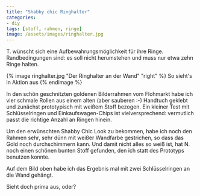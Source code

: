 ```yaml
---
title: "Shabby chic Ringhalter"
categories:
- diy
tags: [stoff, rahmen, ringe]
image: /assets/images/ringhalter.jpg
---
```


T. wünscht sich eine Aufbewahrungsmöglichkeit für ihre Ringe. Randbedingungen sind: es soll nicht herumstehen und muss nur etwa zehn Ringe halten.

{% image ringhalter.jpg "Der Ringhalter an der Wand" "right" %}
So sieht's in Aktion aus
{% endimage %}

In den schön geschnitzten goldenen Bilderrahmen vom Flohmarkt habe ich vier schmale Rollen aus einem alten (aber sauberen :-) Handtuch geklebt und zunächst prototypisch mit weißem Stoff bezogen. Ein kleiner Test mit Schlüsselringen und Einkaufswagen-Chips ist vielversprechend: vermutlich passt die richtige Anzahl an Ringen hinein.

Um den erwünschten Shabby Chic Look zu bekommen, habe ich noch den Rahmen sehr, sehr dünn mit weißer Wandfarbe gestrichen, so dass das Gold noch durchschimmern kann. Und damit nicht alles so weiß ist, hat N. noch einen schönen bunten Stoff gefunden, den ich statt des Prototyps benutzen konnte.

Auf dem Bild oben habe ich das Ergebnis mal mit zwei Schlüsselringen an die Wand gehängt.

Sieht doch prima aus, oder?